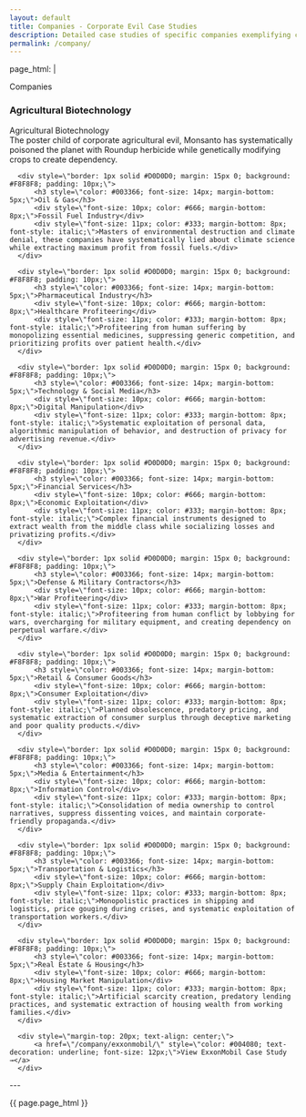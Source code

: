 ```yaml
---
layout: default
title: Companies - Corporate Evil Case Studies
description: Detailed case studies of specific companies exemplifying corporate exploitation and malfeasance
permalink: /company/
---
```

page_html: |

  <div style=\"width: 760px; margin: 20px auto; background: #fff; border: 1px solid #CCC; padding: 20px;\">
      <div style=\"background: linear-gradient(#6699CC, #4477AA); color: #fff; padding: 10px; font-weight: bold; font-size: 16px; border-bottom: 1px solid #003366; margin: -20px -20px 20px -20px;\">Companies</div>      <div style=\"border: 1px solid #D0D0D0; margin: 15px 0; background: #F8F8F8; padding: 10px;\">
          <h3 style=\"color: #003366; font-size: 14px; margin-bottom: 5px;\">Agricultural Biotechnology</h3>
          <div style=\"font-size: 10px; color: #666; margin-bottom: 8px;\">Agricultural Biotechnology</div>
          <div style=\"font-size: 11px; color: #333; margin-bottom: 8px; font-style: italic;\">The poster child of corporate agricultural evil, Monsanto has systematically poisoned the planet with Roundup herbicide while genetically modifying crops to create dependency.</div>
      </div>
  
      <div style=\"border: 1px solid #D0D0D0; margin: 15px 0; background: #F8F8F8; padding: 10px;\">
          <h3 style=\"color: #003366; font-size: 14px; margin-bottom: 5px;\">Oil & Gas</h3>
          <div style=\"font-size: 10px; color: #666; margin-bottom: 8px;\">Fossil Fuel Industry</div>
          <div style=\"font-size: 11px; color: #333; margin-bottom: 8px; font-style: italic;\">Masters of environmental destruction and climate denial, these companies have systematically lied about climate science while extracting maximum profit from fossil fuels.</div>
      </div>
  
      <div style=\"border: 1px solid #D0D0D0; margin: 15px 0; background: #F8F8F8; padding: 10px;\">
          <h3 style=\"color: #003366; font-size: 14px; margin-bottom: 5px;\">Pharmaceutical Industry</h3>
          <div style=\"font-size: 10px; color: #666; margin-bottom: 8px;\">Healthcare Profiteering</div>
          <div style=\"font-size: 11px; color: #333; margin-bottom: 8px; font-style: italic;\">Profiteering from human suffering by monopolizing essential medicines, suppressing generic competition, and prioritizing profits over patient health.</div>
      </div>
  
      <div style=\"border: 1px solid #D0D0D0; margin: 15px 0; background: #F8F8F8; padding: 10px;\">
          <h3 style=\"color: #003366; font-size: 14px; margin-bottom: 5px;\">Technology & Social Media</h3>
          <div style=\"font-size: 10px; color: #666; margin-bottom: 8px;\">Digital Manipulation</div>
          <div style=\"font-size: 11px; color: #333; margin-bottom: 8px; font-style: italic;\">Systematic exploitation of personal data, algorithmic manipulation of behavior, and destruction of privacy for advertising revenue.</div>
      </div>
  
      <div style=\"border: 1px solid #D0D0D0; margin: 15px 0; background: #F8F8F8; padding: 10px;\">
          <h3 style=\"color: #003366; font-size: 14px; margin-bottom: 5px;\">Financial Services</h3>
          <div style=\"font-size: 10px; color: #666; margin-bottom: 8px;\">Economic Exploitation</div>
          <div style=\"font-size: 11px; color: #333; margin-bottom: 8px; font-style: italic;\">Complex financial instruments designed to extract wealth from the middle class while socializing losses and privatizing profits.</div>
      </div>
  
      <div style=\"border: 1px solid #D0D0D0; margin: 15px 0; background: #F8F8F8; padding: 10px;\">
          <h3 style=\"color: #003366; font-size: 14px; margin-bottom: 5px;\">Defense & Military Contractors</h3>
          <div style=\"font-size: 10px; color: #666; margin-bottom: 8px;\">War Profiteering</div>
          <div style=\"font-size: 11px; color: #333; margin-bottom: 8px; font-style: italic;\">Profiteering from human conflict by lobbying for wars, overcharging for military equipment, and creating dependency on perpetual warfare.</div>
      </div>
  
      <div style=\"border: 1px solid #D0D0D0; margin: 15px 0; background: #F8F8F8; padding: 10px;\">
          <h3 style=\"color: #003366; font-size: 14px; margin-bottom: 5px;\">Retail & Consumer Goods</h3>
          <div style=\"font-size: 10px; color: #666; margin-bottom: 8px;\">Consumer Exploitation</div>
          <div style=\"font-size: 11px; color: #333; margin-bottom: 8px; font-style: italic;\">Planned obsolescence, predatory pricing, and systematic extraction of consumer surplus through deceptive marketing and poor quality products.</div>
      </div>
  
      <div style=\"border: 1px solid #D0D0D0; margin: 15px 0; background: #F8F8F8; padding: 10px;\">
          <h3 style=\"color: #003366; font-size: 14px; margin-bottom: 5px;\">Media & Entertainment</h3>
          <div style=\"font-size: 10px; color: #666; margin-bottom: 8px;\">Information Control</div>
          <div style=\"font-size: 11px; color: #333; margin-bottom: 8px; font-style: italic;\">Consolidation of media ownership to control narratives, suppress dissenting voices, and maintain corporate-friendly propaganda.</div>
      </div>
  
      <div style=\"border: 1px solid #D0D0D0; margin: 15px 0; background: #F8F8F8; padding: 10px;\">
          <h3 style=\"color: #003366; font-size: 14px; margin-bottom: 5px;\">Transportation & Logistics</h3>
          <div style=\"font-size: 10px; color: #666; margin-bottom: 8px;\">Supply Chain Exploitation</div>
          <div style=\"font-size: 11px; color: #333; margin-bottom: 8px; font-style: italic;\">Monopolistic practices in shipping and logistics, price gouging during crises, and systematic exploitation of transportation workers.</div>
      </div>
  
      <div style=\"border: 1px solid #D0D0D0; margin: 15px 0; background: #F8F8F8; padding: 10px;\">
          <h3 style=\"color: #003366; font-size: 14px; margin-bottom: 5px;\">Real Estate & Housing</h3>
          <div style=\"font-size: 10px; color: #666; margin-bottom: 8px;\">Housing Market Manipulation</div>
          <div style=\"font-size: 11px; color: #333; margin-bottom: 8px; font-style: italic;\">Artificial scarcity creation, predatory lending practices, and systematic extraction of housing wealth from working families.</div>
      </div>
  
      <div style=\"margin-top: 20px; text-align: center;\">
          <a href=\"/company/exxonmobil/\" style=\"color: #004080; text-decoration: underline; font-size: 12px;\">View ExxonMobil Case Study →</a>
      </div>
  </div>---

{{ page.page_html }}
